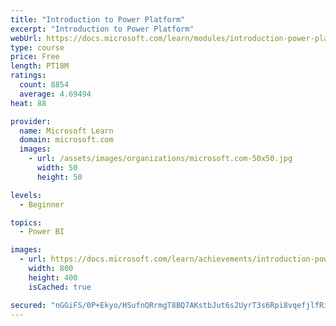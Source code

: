 ```yaml
---
title: "Introduction to Power Platform"
excerpt: "Introduction to Power Platform"
webUrl: https://docs.microsoft.com/learn/modules/introduction-power-platform/
type: course
price: Free
length: PT18M
ratings:
  count: 8854
  average: 4.69494
heat: 88

provider:
  name: Microsoft Learn
  domain: microsoft.com
  images:
    - url: /assets/images/organizations/microsoft.com-50x50.jpg
      width: 50
      height: 50

levels:
  - Beginner

topics:
  - Power BI

images:
  - url: https://docs.microsoft.com/learn/achievements/introduction-power-platform-social.png
    width: 800
    height: 400
    isCached: true

secured: "nGGiFS/0P+Ekyo/HSufnQRrmgT8BQ7AKstbJut6s2UyrT3s6Rpi8vqefjlfRit/Okknl4zumyzD1FeYEqdt4fyrJWmzuTMGgirssjC6ZjYs5pckXh1uhC4yvQ40eQj6IxuMpgcr2gGvaT2ohEGQdZiimEKkZra4+ioar0VWQRy7x3NMnaVL9BJ9qBBAlbQhfKe48ju9ucdd1ViQeUTOpjXRe6blDiz/C5jCHQngcYcPMpDQB7VUwe/0k9GXw55YU18N0FpcxLfHKL4orLeBpWcRhQCjGp3QLtwrbmW+2oAa3JVjSXUi1MnCuk1lW9yjsoK3toQo7FxjCNoxJoFUju12e3ZOWn/F9YzSmt4KWJ5h6tiVJAhMKc64SUWuiC0U/x5YnZE0N0eSYXRaTflEjIvDXW4QJTROoeO2ws4W12ns=;0vpgqVq6+jMzakGEqFU5RQ=="
---
```


